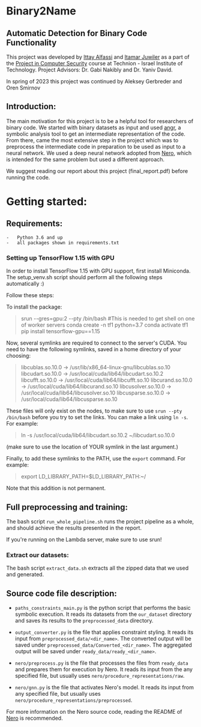 # Binary2Name
## Automatic Detection for Binary Code Functionality

This project was developed by [Ittay Alfassi](https://github.com/ittay-alfassi) and [Itamar Juwiler](https://github.com/itamar1208) as a part of the [Project in Computer Security](https://webcourse.cs.technion.ac.il/236349/Spring2021/) course at Technion - Israel Institute of Technology. 
Project Advisors: Dr. Gabi Nakibly and Dr. Yaniv David.

In spring of 2023 this project was continued by Aleksey Gerbreder and Oren Smirnov

## Introduction:
The main motivation for this project is to be a helpful tool for researchers of binary code.
We started with binary datasets as input and used [angr](https://angr.io), a symbolic analysis tool to get an intermediate representation of the code.
From there, came the most extensive step in the project which was to preprocess the intermediate code in preparation to be used as input to a neural network. We used a deep neural network adopted from [Nero](https://github.com/tech-srl/nero), which is intended for the same problem but used a different approach.

We suggest reading our report about this project (final_report.pdf) before running the code.

Getting started:
=====================
## Requirements:
    -   Python 3.6 and up
    -   all packages shown in requirements.txt 

### Setting up TensorFlow 1.15 with GPU
In order to install TensorFlow 1.15 with GPU support, first install Miniconda.
The setup_venv.sh script should perform all the following steps automatically :)

Follow these steps:

To install the package:
> srun --gres=gpu:2 --pty /bin/bash   #This is needed to get shell on one of worker servers
> conda create -n tf1 python=3.7
> conda activate tf1
> pip install tensorflow-gpu==1.15

Now, several symlinks are required to connect to the server's CUDA.
You need to have the following symlinks, saved in a home directory of your choosing:
> libcublas.so.10.0 -> /usr/lib/x86_64-linux-gnu/libcublas.so.10
> libcudart.so.10.0 -> /usr/local/cuda/lib64/libcudart.so.10.2
> libcufft.so.10.0 -> /usr/local/cuda/lib64/libcufft.so.10
> libcurand.so.10.0 -> /usr/local/cuda/lib64/libcurand.so.10
> libcusolver.so.10.0 -> /usr/local/cuda/lib64/libcusolver.so.10
> libcusparse.so.10.0 -> /usr/local/cuda/lib64/libcusparse.so.10

These files will only exist on the nodes, to make sure to use `srun --pty /bin/bash` before you try to set the links.
You can make a link using `ln -s`. For example:
> ln -s /usr/local/cuda/lib64/libcudart.so.10.2 ~/libcudart.so.10.0  

(make sure to use the location of YOUR symlink in the last argument.)

Finally, to add these symlinks to the PATH, use the `export` command. For example:
> export LD_LIBRARY_PATH=$LD_LIBRARY_PATH:~/

Note that this addition is not permanent.

## Full preprocessing and training:

The bash script `run_whole_pipeline.sh` runs the project pipeline as a whole, and should achieve the results presented in the report.

If you're running on the Lambda server, make sure to use srun!

### Extract our datasets: 
The bash script `extract_data.sh` extracts all the zipped data that we used and generated.

## Source code file description:
  * `paths_constraints_main.py` is the python script that performs the basic symbolic execution. It reads its datasets from the `our_dataset` directory and saves its results to the `preprocessed_data` directory.

  * `output_converter.py` is the file that applies constraint styling.  It reads its input from `preprocessed_data/<dir_name>`. The converted output will be saved under `preprocessed_data/Converted_<dir_name>`.
    The aggregated output will be saved under `ready_data/ready_<dir_name>`.

  * `nero/preprocess.py` is the file that processes the files from `ready_data` and prepares them for execution by Nero. It reads its input from the any specified file, but usually uses `nero/procedure_representations/raw`.

  * `nero/gnn.py` is the file that activates Nero's model. It reads its input from any specified file, but usually uses `nero/procedure_representations/preprocessed`.

For more information on the Nero source code, reading the README of [Nero](https://github.com/tech-srl/nero) is recommended.

